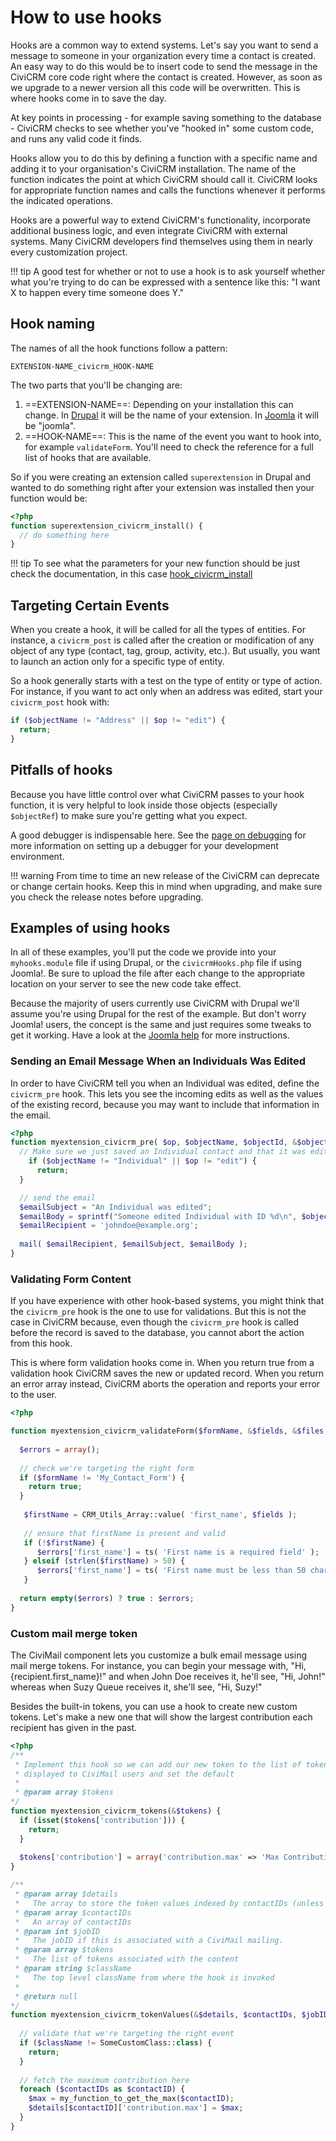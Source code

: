 # How to use hooks

Hooks are a common way to extend systems. Let's say you want to send a 
message to someone in your organization every time a contact is created. An 
easy way to do this would be to insert code to send the message in the 
CiviCRM core code right where the contact is created. However, as soon as we 
upgrade to a newer version all this code will be overwritten. This is where 
hooks come in to save the day.

At key points in processing - for example saving 
something to the database - CiviCRM checks to see whether you've "hooked in" 
some custom code, and runs any valid code it finds.

Hooks allow you to do this by defining a function with a specific name and 
adding it to your organisation's CiviCRM installation. The name of the 
function indicates the point at which CiviCRM should call it. CiviCRM looks 
for appropriate function names and calls the functions whenever it performs 
the indicated operations.

Hooks are a powerful way to extend CiviCRM's functionality, incorporate
additional business logic, and even integrate CiviCRM with external systems.
Many CiviCRM developers find themselves using them in nearly every customization
project.

!!! tip
    A good test for whether or not to use a hook is to ask yourself whether 
    what you're trying to do can be expressed with a sentence like this: "I want 
    X to happen every time someone does Y."

## Hook naming

The names of all the hook functions follow a pattern:
 
`EXTENSION-NAME_civicrm_HOOK-NAME`

The two parts that you'll be changing are:

1. ==EXTENSION-NAME==: Depending on your installation this can change. In 
[Drupal][drupal] it will be the name of your extension. In 
[Joomla](hooks/enabling-hooks/joomla) it will be "joomla".
2. ==HOOK-NAME==: This is the name of the event you want to hook into, for 
example `validateForm`. You'll need to check the reference for a full list of 
hooks that are available.

So if you were creating an extension called `superextension` in Drupal and 
wanted to do something right after your extension was installed then your 
function would be:

```php
<?php
function superextension_civicrm_install() {
  // do something here
}
```
 
!!! tip
    To see what the parameters for your new function should be just check the 
    documentation, in this case 
    [hook_civicrm_install](/hooks/hook_civicrm_install/)

## Targeting Certain Events

When you create a hook, it will be called for all the types of entities. For
instance, a `civicrm_post` is called after the creation or modification of any
object of any type (contact, tag, group, activity, etc.). But usually, you want
to launch an action only for a specific type of entity.

So a hook generally starts with a test on the type of entity or type of action.
For instance, if you want to act only when an address was edited, start your 
`civicrm_post` hook with:

```php
if ($objectName != "Address" || $op != "edit") {
  return;
}
```

## Pitfalls of hooks

Because you have little control over what CiviCRM passes to your hook function,
it is very helpful to look inside those objects (especially `$objectRef`) to
make sure you're getting what you expect.

A good debugger is indispensable here. See the 
[page on debugging](/dev-tools/debugging/) for more information on setting up
 a debugger for your development environment.

!!! warning
    From time to time an new release of the CiviCRM can deprecate or change 
    certain hooks. Keep this in mind when upgrading, and make sure you
    check the release notes before upgrading. 

## Examples of using hooks

In all of these examples, you'll put the code we provide into your
`myhooks.module` file if using Drupal, or the `civicrmHooks.php` file if using
Joomla!. Be sure to upload the file after each change to the appropriate
location on your server to see the new code take effect.

Because the majority of users currently use CiviCRM with Drupal we'll assume 
you're using Drupal for the rest of the example. But don't worry Joomla! users, 
the concept is the same and just requires some tweaks to get it working. Have a
look at the [Joomla help][joomla] for more instructions.

### Sending an Email Message When an Individuals Was Edited

In order to have CiviCRM tell you when an Individual was edited, define the
`civicrm_pre` hook. This lets you see the incoming edits as well as the values
of the existing record, because you may want to include that information in the
email.

```php
<?php
function myextension_civicrm_pre( $op, $objectName, $objectId, &$objectRef ) {
  // Make sure we just saved an Individual contact and that it was edited
	if ($objectName != "Individual" || $op != "edit") {
	  return;
  }

  // send the email
  $emailSubject = "An Individual was edited";
  $emailBody = sprintf("Someone edited Individual with ID %d\n", $objectId);
  $emailRecipient = 'johndoe@example.org';
  
  mail( $emailRecipient, $emailSubject, $emailBody );
}
```

### Validating Form Content

If you have experience with other hook-based systems, you might think that the
`civicrm_pre` hook is the one to use for validations. But this is not the case
in CiviCRM because, even though the `civicrm_pre` hook is called before the
record is saved to the database, you cannot abort the action from this hook.

This is where form validation hooks come in. When you return true from a 
validation hook CiviCRM saves the new or updated record. When you return an 
error array instead, CiviCRM aborts the operation and reports your error to 
the user.

```php
<?php

function myextension_civicrm_validateForm($formName, &$fields, &$files, &$form, &$errors) {  
  
  $errors = array();
  
  // check we're targeting the right form
  if ($formName != 'My_Contact_Form') {
    return true;
  }
    
   $firstName = CRM_Utils_Array::value( 'first_name', $fields );
  
   // ensure that firstName is present and valid
   if (!$firstName) {
      $errors['first_name'] = ts( 'First name is a required field' );
   } elseif (strlen($firstName) > 50) {
      $errors['first_name'] = ts( 'First name must be less than 50 characters');
   }
   
  return empty($errors) ? true : $errors;
}
```

### Custom mail merge token

The CiviMail component lets you customize a bulk email message using mail merge
tokens. For instance, you can begin your message with, "Hi,
{recipient.first_name}!" and when John Doe receives it, he'll see, "Hi, John!"
whereas when Suzy Queue receives it, she'll see, "Hi, Suzy!"

Besides the built-in tokens, you can use a hook to create new custom tokens.
Let's make a new one that will show the largest contribution each recipient has
given in the past.

```php
<?php 
/**
 * Implement this hook so we can add our new token to the list of tokens
 * displayed to CiviMail users and set the default
 * 
 * @param array $tokens
*/
function myextension_civicrm_tokens(&$tokens) {
  if (isset($tokens['contribution'])) {
    return;
  }
  
  $tokens['contribution'] = array('contribution.max' => 'Max Contribution');
}

/**
 * @param array $details
 *   The array to store the token values indexed by contactIDs (unless single)
 * @param array $contactIDs
 *   An array of contactIDs
 * @param int $jobID
 *   The jobID if this is associated with a CiviMail mailing.
 * @param array $tokens
 *   The list of tokens associated with the content
 * @param string $className
 *   The top level className from where the hook is invoked
 *
 * @return null
*/
function myextension_civicrm_tokenValues(&$details, $contactIDs, $jobID, $tokens, $className) {
  
  // validate that we're targeting the right event
  if ($className != SomeCustomClass::class) {
    return;
  }
  
  // fetch the maximum contribution here
  foreach ($contactIDs as $contactID) {
    $max = my_function_to_get_the_max($contactID);
    $details[$contactID]['contribution.max'] = $max;
  }  
}
```

[drupal]: hooks/enabling-hooks/drupal
[joomla]: hooks/enabling-hooks/joomla